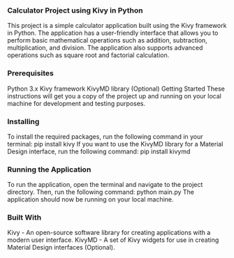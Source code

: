 ### Calculator Project using Kivy in Python
This project is a simple calculator application built using the Kivy framework in Python. 
The application has a user-friendly interface that allows you to perform basic mathematical operations such as addition, subtraction, multiplication, and division. 
The application also supports advanced operations such as square root and factorial calculation.

### Prerequisites
Python 3.x
Kivy framework
KivyMD library (Optional)
Getting Started
These instructions will get you a copy of the project up and running on your local machine for development and testing purposes.

### Installing
To install the required packages, run the following command in your terminal:
pip install kivy
If you want to use the KivyMD library for a Material Design interface, run the following command:
pip install kivymd

### Running the Application
To run the application, open the terminal and navigate to the project directory. Then, run the following command:
python main.py
The application should now be running on your local machine.

### Built With
Kivy - An open-source software library for creating applications with a modern user interface.
KivyMD - A set of Kivy widgets for use in creating Material Design interfaces (Optional).
